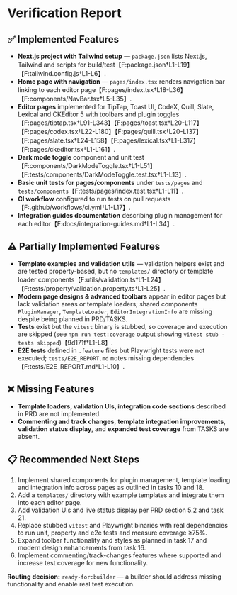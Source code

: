 # Verification Report

## ✅ Implemented Features

- **Next.js project with Tailwind setup** — `package.json` lists Next.js, Tailwind and scripts for build/test【F:package.json†L1-L19】【F:tailwind.config.js†L1-L6】.
- **Home page with navigation** — `pages/index.tsx` renders navigation bar linking to each editor page【F:pages/index.tsx†L18-L36】【F:components/NavBar.tsx†L5-L35】.
- **Editor pages** implemented for TipTap, Toast UI, CodeX, Quill, Slate, Lexical and CKEditor 5 with toolbars and plugin toggles【F:pages/tiptap.tsx†L91-L343】【F:pages/toast.tsx†L20-L117】【F:pages/codex.tsx†L22-L180】【F:pages/quill.tsx†L20-L137】【F:pages/slate.tsx†L24-L158】【F:pages/lexical.tsx†L1-L317】【F:pages/ckeditor.tsx†L1-L161】.
- **Dark mode toggle** component and unit test【F:components/DarkModeToggle.tsx†L1-L51】【F:tests/components/DarkModeToggle.test.tsx†L1-L13】.
- **Basic unit tests for pages/components** under `tests/pages` and `tests/components`【F:tests/pages/index.test.tsx†L1-L11】.
- **CI workflow** configured to run tests on pull requests【F:.github/workflows/ci.yml†L1-L17】.
- **Integration guides documentation** describing plugin management for each editor【F:docs/integration-guides.md†L1-L34】.

## ⚠️ Partially Implemented Features

- **Template examples and validation utils** — validation helpers exist and are tested property-based, but no `templates/` directory or template loader components【F:utils/validation.ts†L1-L24】【F:tests/property/validation.property.ts†L1-L25】.
- **Modern page designs & advanced toolbars** appear in editor pages but lack validation areas or template loaders; shared components `PluginManager`, `TemplateLoader`, `EditorIntegrationInfo` are missing despite being planned in PRD/TASKS.
- **Tests** exist but the `vitest` binary is stubbed, so coverage and execution are skipped (see `npm run test:coverage` output showing `vitest stub - tests skipped`)【9d171f†L1-L8】.
- **E2E tests** defined in `.feature` files but Playwright tests were not executed; `tests/E2E_REPORT.md` notes missing dependencies【F:tests/E2E_REPORT.md†L1-L10】.

## ❌ Missing Features

- **Template loaders, validation UIs, integration code sections** described in PRD are not implemented.
- **Commenting and track changes**, **template integration improvements**, **validation status display**, and **expanded test coverage** from TASKS are absent.

## 📋 Recommended Next Steps

1. Implement shared components for plugin management, template loading and integration info across pages as outlined in tasks 10 and 18.
2. Add a `templates/` directory with example templates and integrate them into each editor page.
3. Add validation UIs and live status display per PRD section 5.2 and task 21.
4. Replace stubbed `vitest` and Playwright binaries with real dependencies to run unit, property and e2e tests and measure coverage ≥75%.
5. Expand toolbar functionality and styles as planned in task 17 and modern design enhancements from task 16.
6. Implement commenting/track-changes features where supported and increase test coverage for new functionality.

**Routing decision:** `ready-for:builder` — a builder should address missing functionality and enable real test execution.
